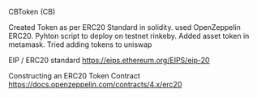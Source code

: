CBToken (CB)

Created Token as per ERC20 Standard in solidity. used OpenZeppelin ERC20. Pyhton script to deploy on testnet rinkeby. Added asset token in metamask. Tried adding tokens to uniswap

EIP / ERC20 standard
https://eips.ethereum.org/EIPS/eip-20

Constructing an ERC20 Token Contract
https://docs.openzeppelin.com/contracts/4.x/erc20